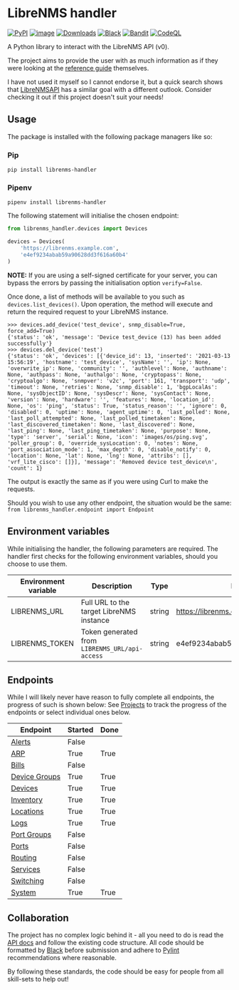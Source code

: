 # LibreNMS handler

[![PyPI](https://img.shields.io/pypi/v/librenms-handler.svg)](https://pypi.python.org/pypi/librenms-handler)
[![image](https://img.shields.io/pypi/pyversions/librenms-handler.svg)](https://python.org/pypi/librenms-handler)
[![Downloads](https://pepy.tech/badge/librenms-handler)](https://pepy.tech/project/librenms-handler)
[![Black](https://img.shields.io/badge/code%20style-black-000000.svg)](https://github.com/psf/black)
[![Bandit](https://github.com/WhaleJ84/librenms_handler/actions/workflows/bandit.yml/badge.svg)](https://github.com/WhaleJ84/librenms_handler/actions/workflows/bandit.yml)
[![CodeQL](https://github.com/WhaleJ84/librenms_handler/actions/workflows/codeql-analysis.yml/badge.svg)](https://github.com/WhaleJ84/librenms_handler/actions/workflows/codeql-analysis.yml)

A Python library to interact with the LibreNMS API (v0).

The project aims to provide the user with as much information as if they were looking at the [reference guide](https://docs.librenms.org/API/) themselves.

I have not used it myself so I cannot endorse it, but a quick search shows that [LibreNMSAPI](https://github.com/RobertH1993/LibreNMSAPI) has a similar goal with a different outlook.
Consider checking it out if this project doesn't suit your needs!

## Usage

The package is installed with the following package managers like so:

### Pip

`pip install librenms-handler`

### Pipenv

`pipenv install librenms-handler`

The following statement will initialise the chosen endpoint:

```python
from librenms_handler.devices import Devices

devices = Devices(
    'https://librenms.example.com',
    'e4ef9234abab59a90628dd3f616a60b4'
)
```

**NOTE:** If you are using a self-signed certificate for your server, you can bypass the errors by passing the initialisation option `verify=False`.

Once done, a list of methods will be available to you such as `devices.list_devices()`.
Upon operation, the method will execute and return the required request to your LibreNMS instance.

```
>>> devices.add_device('test_device', snmp_disable=True, force_add=True)
{'status': 'ok', 'message': 'Device test_device (13) has been added successfully'}
>>> devices.del_device('test')
{'status': 'ok', 'devices': [{'device_id': 13, 'inserted': '2021-03-13 15:56:19', 'hostname': 'test_device', 'sysName': '', 'ip': None, 'overwrite_ip': None, 'community': '', 'authlevel': None, 'authname': None, 'authpass': None, 'authalgo': None, 'cryptopass': None, 'cryptoalgo': None, 'snmpver': 'v2c', 'port': 161, 'transport': 'udp', 'timeout': None, 'retries': None, 'snmp_disable': 1, 'bgpLocalAs': None, 'sysObjectID': None, 'sysDescr': None, 'sysContact': None, 'version': None, 'hardware': '', 'features': None, 'location_id': None, 'os': 'ping', 'status': True, 'status_reason': '', 'ignore': 0, 'disabled': 0, 'uptime': None, 'agent_uptime': 0, 'last_polled': None, 'last_poll_attempted': None, 'last_polled_timetaken': None, 'last_discovered_timetaken': None, 'last_discovered': None, 'last_ping': None, 'last_ping_timetaken': None, 'purpose': None, 'type': 'server', 'serial': None, 'icon': 'images/os/ping.svg', 'poller_group': 0, 'override_sysLocation': 0, 'notes': None, 'port_association_mode': 1, 'max_depth': 0, 'disable_notify': 0, 'location': None, 'lat': None, 'lng': None, 'attribs': [], 'vrf_lite_cisco': []}], 'message': 'Removed device test_device\n', 'count': 1}
```

The output is exactly the same as if you were using Curl to make the requests.

Should you wish to use any other endpoint, the situation would be the same: `from librenms_handler.endpoint import Endpoint`

## Environment variables

While initialising the handler, the following parameters are required.
The handler first checks for the following environment variables, should you choose to use them.

| Environment variable | Description | Type | Example |
| -------------------- | ----------- | ---- | ------- |
| LIBRENMS_URL         | Full URL to the target LibreNMS instance | string | https://librenms.example.com |
| LIBRENMS_TOKEN       | Token generated from `LIBRENMS_URL/api-access` | string | e4ef9234abab59a90628dd3f616a60b4 |

## Endpoints

While I will likely never have reason to fully complete all endpoints, the progress of such is shown below:
See [Projects](https://github.com/WhaleJ84/librenms_handler/projects) to track the progress of the endpoints or select individual ones below.

| Endpoint                                                                 | Started | Done  |
| ------------------------------------------------------------------------ | ------- | ----- |
| [Alerts](https://github.com/WhaleJ84/librenms_handler/projects/5)        | False   |       |
| [ARP](https://github.com/WhaleJ84/librenms_handler/projects/10)          | True    | True  |
| [Bills](https://github.com/WhaleJ84/librenms_handler/projects/9)         | False   |       |
| [Device Groups](https://github.com/WhaleJ84/librenms_handler/projects/2) | True    | True  |
| [Devices](https://github.com/WhaleJ84/librenms_handler/projects/1)       | True    | True  |
| [Inventory](https://github.com/WhaleJ84/librenms_handler/projects/8)     | True    | True  |
| [Locations](https://github.com/WhaleJ84/librenms_handler/projects/14)    | True    | True  |
| [Logs](https://github.com/WhaleJ84/librenms_handler/projects/13)         | True    | True  |
| [Port Groups](https://github.com/WhaleJ84/librenms_handler/projects/4)   | False   |       |
| [Ports](https://github.com/WhaleJ84/librenms_handler/projects/3)         | False   |       |
| [Routing](https://github.com/WhaleJ84/librenms_handler/projects/6)       | False   |       |
| [Services](https://github.com/WhaleJ84/librenms_handler/projects/11)     | False   |       |
| [Switching](https://github.com/WhaleJ84/librenms_handler/projects/7)     | False   |       |
| [System](https://github.com/WhaleJ84/librenms_handler/projects/12)       | True    | True  | 

## Collaboration

The project has no complex logic behind it - all you need to do is read the [API docs](https://docs.librenms.org/API/) and follow the existing code structure.
All code should be formatted by [Black](https://github.com/psf/black) before submission and adhere to [Pylint](https://github.com/PyCQA/pylint) recommendations where reasonable.

By following these standards, the code should be easy for people from all skill-sets to help out!
